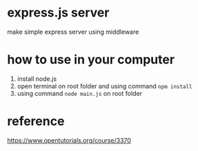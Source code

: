 # express.js server

make simple express server using middleware

# how to use in your computer

1. install node.js
2. open terminal on root folder and using command `npm install`
3. using command `node main.js` on root folder

# reference

https://www.opentutorials.org/course/3370
